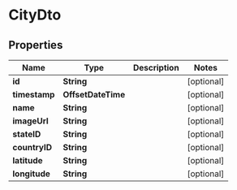 

# CityDto


## Properties

| Name | Type | Description | Notes |
|------------ | ------------- | ------------- | -------------|
|**id** | **String** |  |  [optional] |
|**timestamp** | **OffsetDateTime** |  |  [optional] |
|**name** | **String** |  |  [optional] |
|**imageUrl** | **String** |  |  [optional] |
|**stateID** | **String** |  |  [optional] |
|**countryID** | **String** |  |  [optional] |
|**latitude** | **String** |  |  [optional] |
|**longitude** | **String** |  |  [optional] |



